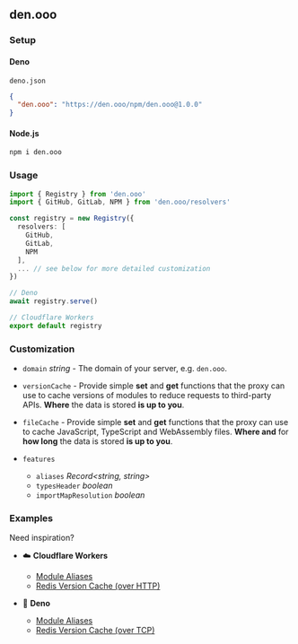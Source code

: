 ## den.ooo

### Setup

#### Deno

`deno.json`
```json
{
  "den.ooo": "https://den.ooo/npm/den.ooo@1.0.0"
}
```

#### Node.js

```bash
npm i den.ooo
```

### Usage

```ts
import { Registry } from 'den.ooo'
import { GitHub, GitLab, NPM } from 'den.ooo/resolvers'

const registry = new Registry({
  resolvers: [
    GitHub,
    GitLab,
    NPM
  ],
  ... // see below for more detailed customization
})

// Deno
await registry.serve()

// Cloudflare Workers
export default registry
```

### Customization

- `domain` *string* - The domain of your server, e.g. `den.ooo`.

- `versionCache` - Provide simple **set** and **get** functions that the proxy can use to cache versions of modules to reduce requests to third-party APIs. **Where** the data is stored **is up to you**.

- `fileCache` - Provide simple **set** and **get** functions that the proxy can use to cache JavaScript, TypeScript and WebAssembly files. **Where and** for **how long** the data is stored **is up to you**.

- `features`

  - `aliases` *Record<string, string>*
  - `typesHeader` *boolean*
  - `importMapResolution` *boolean*

### Examples

Need inspiration?

- ☁️ **Cloudflare Workers**

  - [Module Aliases](https://github.com/dendotooo/den.ooo/blob/main/examples/cloudflare_workers/module_aliases.js)
  - [Redis Version Cache (over HTTP)](https://github.com/dendotooo/den.ooo/blob/main/examples/cloudflare_workers/upstash_version_cache.js)

- 🦕 **Deno**

  - [Module Aliases](https://github.com/dendotooo/den.ooo/blob/main/examples/deno/module_aliases.js)
  - [Redis Version Cache (over TCP)](https://github.com/dendotooo/den.ooo/blob/main/examples/deno/redis_version_cache.js)
